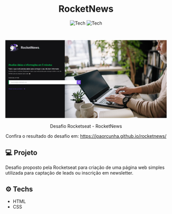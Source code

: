 <h1 align="center">RocketNews</h1>

<p align="center">
  <img alt="Tech" src="https://img.shields.io/badge/HTML-ea6227?style=for-the-badge" />
  <img alt="Tech" src="https://img.shields.io/badge/CSS-149fda?style=for-the-badge" />
</p>

<br />

<p align="center">  
   <img src="https://github.com/joaorcunha/rocketnews/blob/gh-pages/banner.PNG?raw=true" />
    
 </p>
 
 <p align="center">
  Desafio Rocketseat - RocketNews
  
</p>

<p align="center">
  Confira o resultado do desafio em: <a href="https://joaorcunha.github.io/social-tree/" target="_blank">https://joaorcunha.github.io/rocketnews/</a></em>
  
</p>

## :computer: Projeto

<p>Desafio proposto pela Rocketseat para criação de uma página web simples utilizada para captação de leads ou inscrição em newsletter.
</p>

## :gear: Techs

* HTML
* CSS
